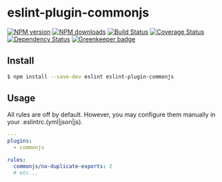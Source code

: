eslint-plugin-commonjs
======================

[![NPM version](https://img.shields.io/npm/v/eslint-plugin-commonjs.svg)](https://www.npmjs.com/package/eslint-plugin-commonjs)
[![NPM downloads](https://img.shields.io/npm/dm/eslint-plugin-commonjs.svg)](https://www.npmjs.com/package/eslint-plugin-commonjs)
[![Build Status](https://travis-ci.org/d-band/eslint-plugin-commonjs.svg?branch=master)](https://travis-ci.org/d-band/eslint-plugin-commonjs)
[![Coverage Status](https://coveralls.io/repos/github/d-band/eslint-plugin-commonjs/badge.svg?branch=master)](https://coveralls.io/github/d-band/eslint-plugin-commonjs?branch=master)
[![Dependency Status](https://david-dm.org/d-band/eslint-plugin-commonjs.svg)](https://david-dm.org/d-band/eslint-plugin-commonjs)
[![Greenkeeper badge](https://badges.greenkeeper.io/d-band/eslint-plugin-commonjs.svg)](https://greenkeeper.io/)

## Install

```bash
$ npm install --save-dev eslint eslint-plugin-commonjs
```

## Usage

All rules are off by default. However, you may configure them manually in your .eslintrc.(yml|json|js).

```yaml
---
plugins:
  - commonjs

rules:
  commonjs/no-duplicate-exports: 2
  # etc...
```
